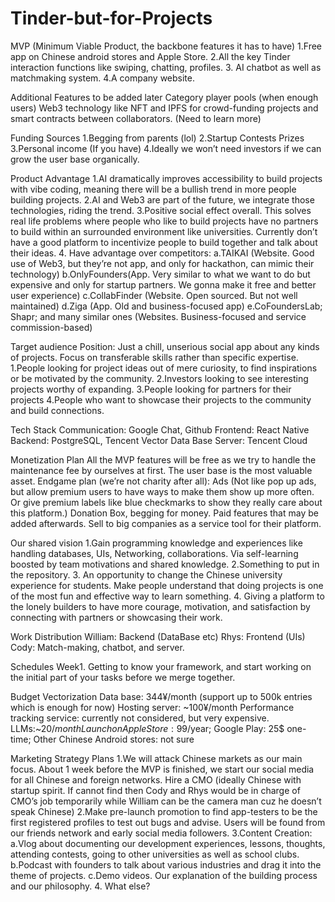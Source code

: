 # Tinder-but-for-Projects

MVP (Minimum Viable Product, the backbone features it has to have)
1.Free app on Chinese android stores and Apple Store.
2.All the key Tinder interaction functions like swiping, chatting, profiles.
3. AI chatbot as well as matchmaking system.
4.A company website.


Additional Features to be added later
Category player pools (when enough users)
Web3 technology like NFT and IPFS for crowd-funding projects and smart contracts between collaborators. (Need to learn more)


Funding Sources
1.Begging from parents (lol)
2.Startup Contests Prizes
3.Personal income (If you have)
4.Ideally we won’t need investors if we can grow the user base organically.

Product Advantage
1.AI dramatically improves accessibility to build projects with vibe coding, meaning there will be a bullish trend in more people building projects.
2.AI and Web3 are part of the future, we integrate those technologies, riding the trend.
3.Positive social effect overall. This solves real life problems where people who like to build projects have no partners to build within an surrounded environment like universities. Currently don’t have a good platform to incentivize people to build together and talk about their ideas.
4. Have advantage over competitors:
a.TAIKAI (Website. Good use of Web3, but they’re not app, and only for hackathon, can mimic their technology)
b.OnlyFounders(App. Very similar to what we want to do but expensive and only for startup partners. We gonna make it free and better user experience)
c.CollabFinder (Website. Open sourced. But not well maintained)
d.Ziga (App. Old and business-focused app)
e.CoFoundersLab; Shapr; and many similar ones (Websites. Business-focused and service commission-based)


Target audience
Position: Just a chill, unserious social app about any kinds of projects. Focus on transferable skills rather than specific expertise.
1.People looking for project ideas out of mere curiosity, to find inspirations or be motivated by the community.
2.Investors looking to see interesting projects worthy of expanding.
3.People looking for partners for their projects
4.People who want to showcase their projects to the community and build connections.

Tech Stack
Communication: Google Chat, Github
Frontend: React Native
Backend: PostgreSQL, Tencent Vector Data Base
Server: Tencent Cloud

Monetization Plan
All the MVP features will be free as we try to handle the maintenance fee by ourselves at first.
The user base is the most valuable asset.
Endgame plan (we’re not charity after all):
Ads (Not like pop up ads, but allow premium users to have ways to make them show up more often. Or give premium labels like blue checkmarks to show they really care about this platform.)
Donation Box, begging for money.
Paid features that may be added afterwards.
Sell to big companies as a service tool for their platform.

Our shared vision
1.Gain programming knowledge and experiences like handling databases, UIs, Networking, collaborations. Via self-learning boosted by team motivations and shared knowledge.
2.Something to put in the repository.
3. An opportunity to change the Chinese university experience for students. Make people understand that doing projects is one of the most fun and effective way to learn something.
4. Giving a platform to the lonely builders to have more courage, motivation, and satisfaction by connecting with partners or showcasing their work.

Work Distribution
William: Backend (DataBase etc)
Rhys: Frontend (UIs)
Cody: Match-making, chatbot, and server.

Schedules
Week1. Getting to know your framework, and start working on the initial part of your tasks before we merge together.

Budget
Vectorization Data base: 344¥/month (support up to 500k entries which is enough for now)
Hosting server: ~100¥/month
Performance tracking service: currently not considered, but very expensive.
LLMs:~20$/month
Launch on Apple Store: 99$/year; Google Play: 25$ one-time; Other Chinese Android stores: not sure

Marketing Strategy Plans
1.We will attack Chinese markets as our main focus. About 1 week before the MVP is finished, we start our social media for all Chinese and foreign networks. Hire a CMO (ideally Chinese with startup spirit. If cannot find then Cody and Rhys would be in charge of CMO’s job temporarily while William can be the camera man cuz he doesn’t speak Chinese)
2.Make pre-launch promotion to find app-testers to be the first registered profiles to test out bugs and advise. Users will be found from our friends network and early social media followers.
3.Content Creation:
	a.Vlog about documenting our development experiences, lessons, thoughts, attending contests, going to other universities as well as school clubs.
	b.Podcast with founders to talk about various industries and drag it into the theme of projects.
	c.Demo videos. Our explanation of the building process and our philosophy.
4. What else?
